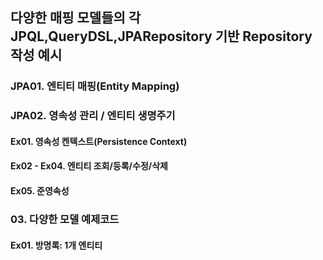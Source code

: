 ## 다양한 매핑 모델들의 각 JPQL,QueryDSL,JPARepository 기반 Repository 작성 예시


### JPA01. 엔티티 매핑(Entity Mapping)

### JPA02. 영속성 관리 / 엔티티 생명주기
#### Ex01. 영속성 켄텍스트(Persistence Context)
#### Ex02 - Ex04. 엔티티 조회/등록/수정/삭제 
#### Ex05. 준영속성

### 03. 다양한 모델 예제코드
#### Ex01. 방명록: 1개 엔티티



 
  